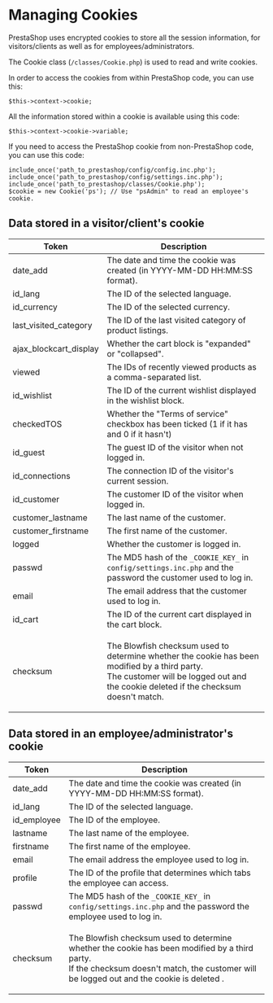 # Managing Cookies

PrestaShop uses encrypted cookies to store all the session information, for visitors/clients as well as for employees/administrators.

The Cookie class (`/classes/Cookie.php`) is used to read and write cookies.

In order to access the cookies from within PrestaShop code, you can use this:

```
$this->context->cookie;
```

All the information stored within a cookie is available using this code:

```
$this->context->cookie->variable;
```

If you need to access the PrestaShop cookie from non-PrestaShop code, you can use this code:

```
include_once('path_to_prestashop/config/config.inc.php');
include_once('path_to_prestashop/config/settings.inc.php');
include_once('path_to_prestashop/classes/Cookie.php');
$cookie = new Cookie('ps'); // Use "psAdmin" to read an employee's cookie.
```

## Data stored in a visitor/client's cookie <a href="#managingcookies-datastoredinavisitor-clientscookie" id="managingcookies-datastoredinavisitor-clientscookie"></a>

| Token                    | Description                                                                                                                                                                                    |
| ------------------------ | ---------------------------------------------------------------------------------------------------------------------------------------------------------------------------------------------- |
| date\_add                | The date and time the cookie was created (in YYYY-MM-DD HH:MM:SS format).                                                                                                                      |
| id\_lang                 | The ID of the selected language.                                                                                                                                                               |
| id\_currency             | The ID of the selected currency.                                                                                                                                                               |
| last\_visited\_category  | The ID of the last visited category of product listings.                                                                                                                                       |
| ajax\_blockcart\_display | Whether the cart block is "expanded" or "collapsed".                                                                                                                                           |
| viewed                   | The IDs of recently viewed products as a comma-separated list.                                                                                                                                 |
| id\_wishlist             | The ID of the current wishlist displayed in the wishlist block.                                                                                                                                |
| checkedTOS               | Whether the "Terms of service" checkbox has been ticked (1 if it has and 0 if it hasn't)                                                                                                       |
| id\_guest                | The guest ID of the visitor when not logged in.                                                                                                                                                |
| id\_connections          | The connection ID of the visitor's current session.                                                                                                                                            |
| id\_customer             | The customer ID of the visitor when logged in.                                                                                                                                                 |
| customer\_lastname       | The last name of the customer.                                                                                                                                                                 |
| customer\_firstname      | The first name of the customer.                                                                                                                                                                |
| logged                   | Whether the customer is logged in.                                                                                                                                                             |
| passwd                   | The MD5 hash of the `_COOKIE_KEY_` in `config/settings.inc.php` and the password the customer used to log in.                                                                                  |
| email                    | The email address that the customer used to log in.                                                                                                                                            |
| id\_cart                 | The ID of the current cart displayed in the cart block.                                                                                                                                        |
| checksum                 | <p>The Blowfish checksum used to determine whether the cookie has been modified by a third party.<br>The customer will be logged out and the cookie deleted if the checksum doesn't match.</p> |

## Data stored in an employee/administrator's cookie <a href="#managingcookies-datastoredinanemployee-administratorscookie" id="managingcookies-datastoredinanemployee-administratorscookie"></a>

| Token        | Description                                                                                                                                                                                         |
| ------------ | --------------------------------------------------------------------------------------------------------------------------------------------------------------------------------------------------- |
| date\_add    | The date and time the cookie was created (in YYYY-MM-DD HH:MM:SS format).                                                                                                                           |
| id\_lang     | The ID of the selected language.                                                                                                                                                                    |
| id\_employee | The ID of the employee.                                                                                                                                                                             |
| lastname     | The last name of the employee.                                                                                                                                                                      |
| firstname    | The first name of the employee.                                                                                                                                                                     |
| email        | The email address the employee used to log in.                                                                                                                                                      |
| profile      | The ID of the profile that determines which tabs the employee can access.                                                                                                                           |
| passwd       | The MD5 hash of the `_COOKIE_KEY_` in `config/settings.inc.php` and the password the employee used to log in.                                                                                       |
| checksum     | <p>The Blowfish checksum used to determine whether the cookie has been modified by a third party.<br>If the checksum doesn't match, the customer will be logged out and the cookie is deleted .</p> |
